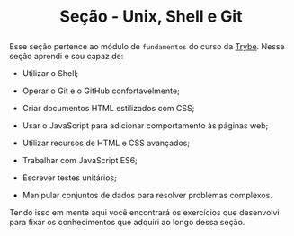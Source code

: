 # <p align="center">Seção - Unix, Shell e Git </p>

Esse seção pertence ao módulo de `fundamentos` do curso da [Trybe](https://www.betrybe.com/). Nesse seção aprendi e sou capaz de:

- Utilizar o Shell;

- Operar o Git e o GitHub confortavelmente;

- Criar documentos HTML estilizados com CSS;

- Usar o JavaScript para adicionar comportamento às páginas web;

- Utilizar recursos de HTML e CSS avançados;

- Trabalhar com JavaScript ES6;

- Escrever testes unitários;

- Manipular conjuntos de dados para resolver problemas complexos.

Tendo isso em mente aqui você encontrará os exercícios que desenvolvi para fixar os conhecimentos que adquiri ao longo dessa seção.